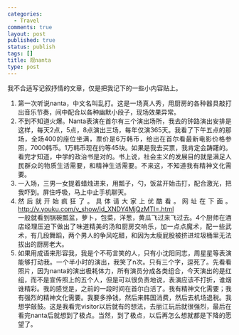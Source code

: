 ```yaml
--- 
categories: 
  - Travel
comments: true
layout: post
published: true
status: publish
tags: []
title: 观nanta
type: post
---
```

<div id="msgcns!3725CC0EE38B1F6!2223" class="bvMsg">我不合适写记叙抒情的文章，仅是把我记下的一些小内容贴上。
<ol>
<li><div style="text-align:justify;">第一次听说nanta，中文名叫乱打。这是一场真人秀，用厨房的各种器具敲打出音乐节奏，间中配合以各种幽默小段子，现场效果异常。
</div></li>
<li><div style="text-align:justify;">不到不知道火爆。Nanta表演在首尔有三个演出场所，我去的钟路演出安排是这样，每天2点，5点，8点演出三场，每年仅演365天。我看了下午五点的那场，全场400的座位坐满，票价是6万韩币，给出在首尔看最新电影价格参照，7000韩币。1万韩币现在约等45块。如果是我去买票，我肯定会踌躇的。看完才知道，中学的政治书是对的。书上说，社会主义的发展目的就是满足人民群众的物质生活需要，和精神生活需要。不来这，不知道我有精神文化需要。
</div></li>
<li><div style="text-align:justify;">一入场，三男一女提着蜡烛进来，用瓢子，勺，饭盆开始击打，配合激光，把我吓到。屏住呼吸，马上中止手机聊天。
</div></li>
<li><div style="text-align:justify;">然后就开始疯狂了。具体请大家上优酷看。网址在下面。<a href="http://v.youku.com/v_show/id_XNDY4MjQzMTI=.html">http://v.youku.com/v_show/id_XNDY4MjQzMTI=.html</a><br>一般就看到锅碗瓢盆，萝卜，包菜，洋葱，黄瓜飞过来飞过去。4个厨师在酒店经理压迫下做出了味道精美的汤和厨房交响乐，加一点点魔术，配一些武术，有几段舞蹈，两个男人的争风吃醋，和因为太瘦屁股被挤进垃圾桶里无法拔出的厨房老大。
</div></li>
<li>
<div style="text-align:justify;">如果用成语来形容我，我是个不苟言笑的人，只有小沈阳同志，周星星等表演能够打动我。一个半小时的演出，我笑了n次。只有三个字，逗死了。先看看照片，因为nanta的演出极耗体力，所有演员分成各类组合，今天演出的是红组，而不是宣传照上的五个人，但是可以很负责地说，表演应该不打折，谁烟谁精彩。我的感觉是，之前的一段时间在首尔白活了。我有精神文化需要；我有强烈的精神文化需要。我要多挣钱，然后来韩国消费，然后去机场退税。我想学敲鼓。这是我看完visitor以后就有的想法，去丽江玩后就很强烈，最后在看完nanta后就想到了极点。当然，到了极点，以后再怎么想就都是下降的愿望了。
</div>
 </li>
</ol>
<a href="https://2c3ywq.bay.livefilestore.com/y1m23yWNBxdcJfSatzDTMX7uujZA229pfhlZHjSF03up5hIjRHlolLx_nu5oXYieweUK6rNUUGkKc4TUqf5xCnDC8Sy1xsuME8Lq6oDzQJkI917-COobFLp5Gp3gearZ14g7jZOtW59Ls0/nanta.JPG" target="_blank" rel="WLPP;url=https://2c3ywq.bay.livefilestore.com/y1m23yWNBxdcJfSatzDTMX7uujZA229pfhlZHjSF03up5hIjRHlolLx_nu5oXYieweUK6rNUUGkKc4TUqf5xCnDC8Sy1xsuME8Lq6oDzQJkI917-COobFLp5Gp3gearZ14g7jZOtW59Ls0/nanta.JPG"><img src="https://2c3ywq.bay.livefilestore.com/y1m23yWNBxdcJfSatzDTMX7uujZA229pfhlZHjSF03up5hIjRHlolLx_nu5oXYieweUK6rNUUGkKc4TUqf5xCnDC8Sy1xsuME8Lq6oDzQJkI917-COobFLp5Gp3gearZ14g7jZOtW59Ls0/nanta.JPG" alt=""></a>

<a href="http://linpx.files.wordpress.com/2009/03/screenshot061.jpg?w=139" target="_blank" rel="WLPP;url=http://linpx.files.wordpress.com/2009/03/screenshot061.jpg?w=139"><img src="http://linpx.files.wordpress.com/2009/03/screenshot061.jpg?w=139" alt=""></a>


<a href="http://linpx.files.wordpress.com/2009/03/img_798728129f.jpg?w=300" target="_blank" rel="WLPP;url=https://2c3ywq.bay.livefilestore.com/y1m49cNCSZqMtUwCQ1cu4gd0tE6A_M45iNhyJ623AHGyCXVAgc8RCy_rY467_jvXXkhXdkZbcnVk267dbNljlBMyQNOd0uQbTy6NqTIUwBg2wPwX5tE4IRrg_T8lKuMqHI6JcBRheqWChw/IMG_7987%20(1)f.JPG"><img src="http://linpx.files.wordpress.com/2009/03/img_798728129f.jpg?w=300" alt=""></a>



<a href="http://linpx.files.wordpress.com/2009/03/img_1245.jpg?w=300" target="_blank" rel="WLPP;url=http://linpx.files.wordpress.com/2009/03/img_1245.jpg?w=300"><img src="http://linpx.files.wordpress.com/2009/03/img_1245.jpg?w=300" alt=""></a>


</div>
